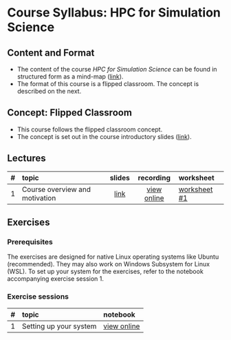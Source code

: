 # Course Syllabus: HPC for Simulation Science

## Content and Format

* The content of the course *HPC for Simulation Science* can be found in structured form as a mind-map ([link](https://hmarschall.github.io/flippedClassRoom-HPCSimulationScience/Lessons/CourseStructure.html)).
* The format of this course is a flipped classroom. The concept is described on the next.

## Concept: Flipped Classroom

* This course follows the flipped classroom concept.
* The concept is set out in the course introductory slides ([link](https://hmarschall.github.io/flippedClassRoom-HPCSimulationScience/Lessons/CourseSyllabus.html)).


## Lectures

| # | topic | slides | recording | worksheet |
|--:|:------|:------:|:---------:|:----------|
| 1 | Course overview and motivation | [link](...) | [view online](...) | [worksheet #1](...) |


## Exercises

### Prerequisites

The exercises are designed for native Linux operating systems like Ubuntu (recommended). They may also work on Windows Subsystem for Linux (WSL). To set up your system for the exercises, refer to the notebook accompanying exercise session 1.

### Exercise sessions

| # | topic | notebook |
|--:|:------|:---------|
| 1 | Setting up your system | [view online](...) |
